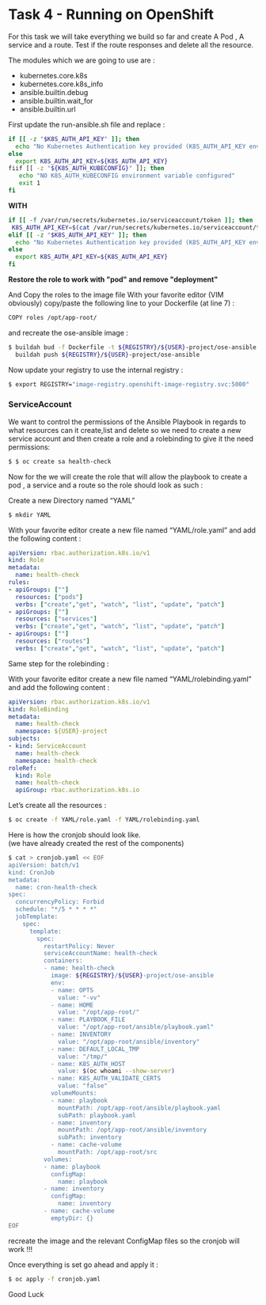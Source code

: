 # Task 4 - Running on OpenShift

For this task we will take everything we build so far and create A Pod , A service and a route. 
Test if the route responses and delete all the resource.

The modules which we are going to use are :

- kubernetes.core.k8s
- kubernetes.core.k8s_info
- ansible.builtin.debug
- ansible.builtin.wait_for
- ansible.builtin.url

First update the run-ansible.sh file and replace :
```bash
if [[ -z "$K8S_AUTH_API_KEY" ]]; then 
  echo "No Kubernetes Authentication key provided (K8S_AUTH_API_KEY environment value)"
else 
  export K8S_AUTH_API_KEY=${K8S_AUTH_API_KEY}
fiif [[ -z "${K8S_AUTH_KUBECONFIG}" ]]; then
   echo "NO K8S_AUTH_KUBECONFIG environment variable configured"
   exit 1
fi
```

**WITH**

```bash
if [[ -f /var/run/secrets/kubernetes.io/serviceaccount/token ]]; then
 K8S_AUTH_API_KEY=$(cat /var/run/secrets/kubernetes.io/serviceaccount/token)
elif [[ -z "$K8S_AUTH_API_KEY" ]]; then 
  echo "No Kubernetes Authentication key provided (K8S_AUTH_API_KEY environment value)"
else 
  export K8S_AUTH_API_KEY=${K8S_AUTH_API_KEY}
fi
```

**Restore the role to work with "pod" and remove "deployment"**

And Copy the roles to the image file 
With your favorite editor (VIM obviously) copy/paste the following line to your Dockerfile (at line 7) :

```bash
COPY roles /opt/app-root/
```

and recreate the ose-ansible image :

```bash
$ buildah bud -f Dockerfile -t ${REGISTRY}/${USER}-project/ose-ansible && \
  buildah push ${REGISTRY}/${USER}-project/ose-ansible
```

Now update your registry to use the internal registry :

```bash
$ export REGISTRY="image-registry.openshift-image-registry.svc:5000"
```

### ServiceAccount

We want to control the permissions of the Ansible Playbook in regards to what resources can it create,list and delete so we need to create a new service account and then create a role and a rolebinding to give it the need permissions:

```bash
$ $ oc create sa health-check
```

Now for the we will create the role that will allow the playbook to create a pod , a service and a route so the role should look as such :

Create a new Directory named “YAML”

```bash
$ mkdir YAML
```

With your favorite editor create a new file named “YAML/role.yaml” and add the following content :

```yaml
apiVersion: rbac.authorization.k8s.io/v1
kind: Role
metadata:
  name: health-check
rules:
- apiGroups: [""] 
  resources: ["pods"]
  verbs: ["create","get", "watch", "list", "update", "patch"]
- apiGroups: [""]
  resources: ["services"]
  verbs: ["create","get", "watch", "list", "update", "patch"]
- apiGroups: [""]
  resources: ["routes"]
  verbs: ["create","get", "watch", "list", "update", "patch"]
```

Same step for the rolebinding :

With your favorite editor create a new file named “YAML/rolebinding.yaml” and add the following content :

```yaml
apiVersion: rbac.authorization.k8s.io/v1
kind: RoleBinding
metadata:
  name: health-check
  namespace: ${USER}-project
subjects:
- kind: ServiceAccount
  name: health-check
  namespace: health-check
roleRef:
  kind: Role 
  name: health-check
  apiGroup: rbac.authorization.k8s.io
```

Let’s create all the resources :
```bash
$ oc create -f YAML/role.yaml -f YAML/rolebinding.yaml
```

Here is how the cronjob should look like.  
(we have already created the rest of the components)

```bash
$ cat > cronjob.yaml << EOF
apiVersion: batch/v1
kind: CronJob
metadata:
  name: cron-health-check
spec:
  concurrencyPolicy: Forbid
  schedule: "*/5 * * * *"
  jobTemplate:
    spec:
      template:
        spec:
          restartPolicy: Never
          serviceAccountName: health-check
          containers:
          - name: health-check
            image: ${REGISTRY}/${USER}-project/ose-ansible
            env: 
            - name: OPTS 
              value: "-vv"
            - name: HOME
              value: "/opt/app-root/"
            - name: PLAYBOOK_FILE
              value: "/opt/app-root/ansible/playbook.yaml"
            - name: INVENTORY
              value: "/opt/app-root/ansible/inventory"
            - name: DEFAULT_LOCAL_TMP
              value: "/tmp/"
            - name: K8S_AUTH_HOST
              value: $(oc whoami --show-server)
            - name: K8S_AUTH_VALIDATE_CERTS
              value: "false"
            volumeMounts:
            - name: playbook
              mountPath: /opt/app-root/ansible/playbook.yaml
              subPath: playbook.yaml
            - name: inventory
              mountPath: /opt/app-root/ansible/inventory
              subPath: inventory
            - name: cache-volume
              mountPath: /opt/app-root/src
          volumes:
          - name: playbook
            configMap:
              name: playbook
          - name: inventory
            configMap:
              name: inventory
          - name: cache-volume
            emptyDir: {}
EOF
```

recreate the image and the relevant ConfigMap files so the cronjob will work !!!

Once everything is set go ahead and apply it :
```bash
$ oc apply -f cronjob.yaml
```

Good Luck 